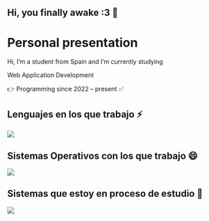 ## Hi, you finally awake :3 👋

<body>
  <h1>Personal presentation</h1>
  <p>Hi, I’m a student from Spain and I’m currently studying</p>
  <p>Web Application Development</p>
  <p>👉 Programming since 2022 – present ✅</p>
  <h2>
    Lenguajes en los que trabajo ⚡ 
  </h2>
  <p><img src=https://skillicons.dev/icons?i=html,css,java,py,c#></p>
  <h2>Sistemas Operativos con los que trabajo 😄</h2>
  <p><img src=https://skillicons.dev/icons?i=ubuntu,windows</p>
  <h2>Sistemas que estoy en proceso de estudio 🤔</h2>
  <p><img src=https://skillicons.dev/icons?i=kali</p>
</body>
